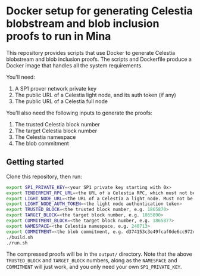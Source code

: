 # Docker setup for generating Celestia blobstream and blob inclusion proofs to run in Mina

This repository provides scripts that use Docker to generate Celestia
blobstream and blob inclusion proofs. The scripts and Dockerfile produce a Docker image that
handles all the system requirements.

You'll need:

1. A SP1 prover network private key
2. The public URL of a Celestia light node, and its auth token (if any)
3. The public URL of a Celestia full node

You'll also need the following inputs to generate the proofs:

1. The trusted Celestia block number
2. The target Celestia block number
3. The Celestia namespace
4. The blob commitment

## Getting started

Clone this repository, then run:

```bash
export SP1_PRIVATE_KEY=<your SP1 private key starting with 0x>
export TENDERMINT_RPC_URL=<the URL of a Celestia RPC, which must not be a light node. e.g. https://rpc.lunaroasis.net/>
export LIGHT_NODE_URL=<the URL of a Celestia a light node. Must not be a full node URL.>
export LIGHT_NODE_AUTH_TOKEN=<the light node authentication token>
export TRUSTED_BLOCK=<the trusted block number, e.g. 1865870>
export TARGET_BLOCK=<the target block number, e.g. 1865890>
export COMMITMENT_BLOCK=<the target block number, e.g. 1865877>
export NAMESPACE=<the Celestia namespace, e.g. 240713>
export COMMITMENT=<the blob commitment, e.g. d374153c3e49fcaf0de6cc972da43d1b312bd3dbd5c9926c85c00758c2d2cf2d>
./build.sh
./run.sh
```

The compressed proofs will be in the `output/` directory. Note that the above
`TRUSTED_BLOCK` and `TARGET_BLOCK` numbers, along as the `NAMESPACE` and
`COMMITMENT` will just work, and you only need your own `SP1_PRIVATE_KEY`.

